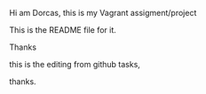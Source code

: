 Hi am Dorcas, this is my Vagrant assigment/project

This is the README file for it.

Thanks 

this is the editing from github tasks, 

thanks.
